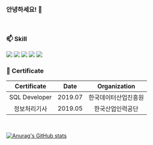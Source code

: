 ### 안녕하세요! 👋

<br>

### 📫 Skill  
  <!-- 자바 -->
  <img src="https://img.shields.io/badge/-Java-007396.svg?logo=java&logoColor=white">
  <!-- 자바스크립트 -->
  <img src="https://img.shields.io/badge/-JavaScript-F7DF1E.svg?logo=javascript&logoColor=white">
  <!-- 타입스크립트 -->
  <img src="https://img.shields.io/badge/-TypeScript-3178C6.svg?logo=typescript&logoColor=white">
  <!-- 스프링 -->
  <img src="https://img.shields.io/badge/-Spring-6DB33F.svg?logo=spring&logoColor=white">
  <!-- Vue.js -->
  <img src="https://img.shields.io/badge/-Vue.js-4FC08D.svg?logo=vue.js&logoColor=white">
  
<br>

### 📖 Certificate

|Certificate|Date|Organization|
|:---:|:---:|:---:|
|SQL Developer|2019.07|한국데이터산업진흥원|
|정보처리기사|2019.05|한국산업인력공단|

<br>

[![Anurag's GitHub stats](https://github-readme-stats.vercel.app/api?username=dlgks0733&theme=buefy&show_icons=true)](https://github.com/dlgks0733/github-readme-stats)

<br>
<br>




<!--
**dongjun6343/dongjun6343** is a ✨ _special_ ✨ repository because its `README.md` (this file) appears on your GitHub profile.
<img src="https://img.shields.io/badge/이름-색상코드?style=flat-square&logo=로고명&logoColor=로고색"/>
<img src="https://img.shields.io/badge/Firebase-FFCA28?style=flat-square&logo=firebase&logoColor=white"/>
공식 로고 색상과 정확한 로고 이름 모아보는 사이트
https://simpleicons.org/
### 🛠️ Tool
  
  <img src="https://img.shields.io/badge/-Eclipse-2C2255?logo=eclipseide&logoColor=">
  
  
  <img src="https://img.shields.io/badge/-SQL Developer-F80000?logo=oracle&logoColor=">
  
  
  <img src="https://img.shields.io/badge/-Git-F05032?logo=Git&logoColor=white"> <img src="https://img.shields.io/badge/-SVC-FF3E00?logo=SVC&logoColor=white">
<br>
Here are some ideas to get you started:
- 🔭 I’m currently working on ...
- 🌱 I’m currently learning ...
- 👯 I’m looking to collaborate on ...
- 🤔 I’m looking for help with ...
- 💬 Ask me about ...
- 📫 How to reach me: ...
- 😄 Pronouns: ...
- ⚡ Fun fact: ...
-->
